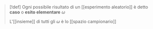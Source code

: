 >[!def]
>Ogni possibile risultato di un [[esperimento aleatorio]] è detto **caso** o **esito elementare** $\omega$
>
> L'[[insieme]] di tutti gli $\omega$ è lo [[spazio campionario]]




